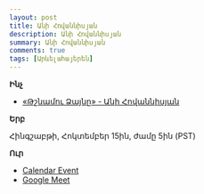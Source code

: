 ```yaml
---
layout: post
title: Անի Հովաննիսյան
description: Անի Հովաննիսյան
summary: Անի Հովաննիսյան
comments: true
tags: [Արևելահայերեն]
---
```


**Ինչ**

- [«Թշնամու Ձայնը» - Անի Հովաննիսյան](/assets/files/Անի%20Հովաննիսյան/Թշնամու%20Ձայնը.pdf)

**Երբ**

Հինգշաբթի, Հոկտեմբեր 15ին, ժամը 5ին (PST)

**Ուր**

- [Calendar Event](https://calendar.google.com/event?action=TEMPLATE&tmeid=MGplaDMxMjJ2dHQ5cXA2N2RldmZmOHNpajEgY19qcGh2dWJmOTVzbzdxOG00M2lmY2gyczFsa0Bn&tmsrc=c_jphvubf95so7q8m43ifch2s1lk%40group.calendar.google.com)
- [Google Meet](https://meet.google.com/aom-tvru-fqg)
